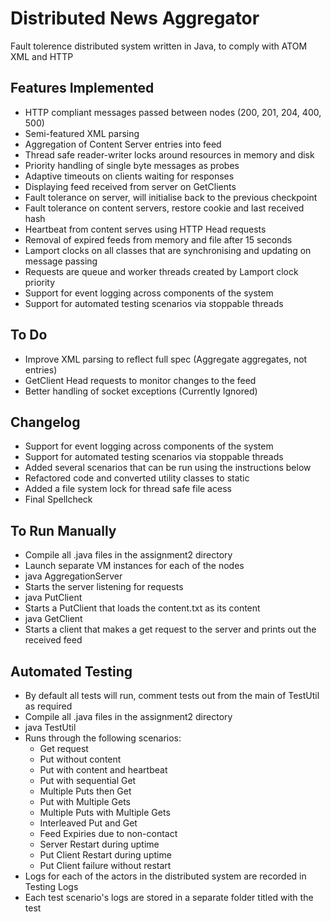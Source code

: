# Distributed News Aggregator
Fault tolerence distributed system written in Java, to comply with ATOM XML and HTTP


## Features Implemented
* HTTP compliant messages passed between nodes (200, 201, 204, 400, 500)
* Semi-featured XML parsing
* Aggregation of Content Server entries into feed
* Thread safe reader-writer locks around resources in memory and disk
* Priority handling of single byte messages as probes
* Adaptive timeouts on clients waiting for responses
* Displaying feed received from server on GetClients
* Fault tolerance on server, will initialise back to the previous checkpoint
* Fault tolerance on content servers, restore cookie and last received hash
* Heartbeat from content serves using HTTP Head requests
* Removal of expired feeds from memory and file after 15 seconds
* Lamport clocks on all classes that are synchronising and updating on message passing
* Requests are queue and worker threads created by Lamport clock priority
* Support for event logging across components of the system
* Support for automated testing scenarios via stoppable threads

## To Do
* Improve XML parsing to reflect full spec (Aggregate aggregates, not entries)
* GetClient Head requests to monitor changes to the feed
* Better handling of socket exceptions (Currently Ignored)

## Changelog
* Support for event logging across components of the system
* Support for automated testing scenarios via stoppable threads
* Added several scenarios that can be run using the instructions below
* Refactored code and converted utility classes to static
* Added a file system lock for thread safe file acess
* Final Spellcheck

## To Run Manually
* Compile all .java files in the assignment2 directory
* Launch separate VM instances for each of the nodes
* java AggregationServer
* Starts the server listening for requests
* java PutClient <content>
* Starts a PutClient that loads the content<x>.txt as its content
* java GetClient
* Starts a client that makes a get request to the server and prints out the received feed

## Automated Testing
* By default all tests will run, comment tests out from the main of TestUtil as required
* Compile all .java files in the assignment2 directory
* java TestUtil
* Runs through the following scenarios:
	- Get request
	- Put without content
	- Put with content and heartbeat
	- Put with sequential Get
	- Multiple Puts then Get
	- Put with Multiple Gets
	- Multiple Puts with Multiple Gets
	- Interleaved Put and Get
	- Feed Expiries due to non-contact
	- Server Restart during uptime
	- Put Client Restart during uptime
	- Put Client failure without restart
* Logs for each of the actors in the distributed system are recorded in Testing Logs
* Each test scenario's logs are stored in a separate folder titled with the test
